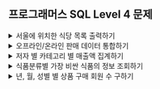 ## 프로그래머스 SQL Level 4 문제

<details>
<summary>서울에 위치한 식당 목록 출력하기</summary>

- https://school.programmers.co.kr/learn/courses/30/lessons/131118
```sql
-- REST_INFO : REST_REVIEW = 1 : N
SELECT      REST_INFO.REST_ID,
            REST_INFO.REST_NAME,
            REST_INFO.FOOD_TYPE,
            REST_INFO.FAVORITES,
            REST_INFO.ADDRESS,
            REVIEW.SCORE
FROM        REST_INFO
LEFT JOIN   (
                SELECT      REST_ID, ROUND(AVG(REVIEW_SCORE), 2) AS SCORE
                FROM        REST_REVIEW
                WHERE       REVIEW_SCORE IS NOT NULL
                GROUP BY    REST_ID
            ) REVIEW
ON          REST_INFO.REST_ID = REVIEW.REST_ID
WHERE       REST_INFO.ADDRESS LIKE '서울%'
AND         REVIEW.SCORE IS NOT NULL
ORDER BY    REVIEW.SCORE DESC, REVIEW.SCORE DESC;
```
</details>


<details>
<summary>오프라인/온라인 판매 데이터 통합하기</summary>

- https://school.programmers.co.kr/learn/courses/30/lessons/131537
```sql
-- ONLINE_SALE, OFFLINE_SALE
SELECT      SALES_DATE,
            PRODUCT_ID,
            USER_ID,
            SALES_AMOUNT
FROM        (
                SELECT      DATE_FORMAT(SALES_DATE, '%Y-%m-%d') AS SALES_DATE, PRODUCT_ID, USER_ID, SALES_AMOUNT
                FROM        ONLINE_SALE
                WHERE       SALES_DATE BETWEEN '2022-03-01' AND '2022-03-31'
                UNION ALL
                SELECT      DATE_FORMAT(SALES_DATE, '%Y-%m-%d') AS SALES_DATE, PRODUCT_ID, NULL, SALES_AMOUNT
                FROM        OFFLINE_SALE
                WHERE       SALES_DATE BETWEEN '2022-03-01' AND '2022-03-31'
            ) AS SALE
ORDER BY    SALES_DATE, PRODUCT_ID, USER_ID;
```
</details>


<details>
<summary>저자 별 카테고리 별 매출액 집계하기</summary>

- https://school.programmers.co.kr/learn/courses/30/lessons/144856
```sql
-- BOOK : AUTHOR = N : 1
-- BOOK : BOOK_SALES = 1 : N
SELECT      AUTHOR.AUTHOR_ID, 
            AUTHOR.AUTHOR_NAME,
            SUB.CATEGORY,
            SUB.TOTAL_SALES
FROM        (
                SELECT      BOOK.AUTHOR_ID,
                            BOOK.CATEGORY,
                            (BOOK.PRICE * BOOK_SALES.SALES) AS TOTAL_SALES
                FROM        BOOK, BOOK_SALES
                WHERE       BOOK.BOOK_ID = BOOK_SALES.BOOK_ID
                AND         YEAR(SALES_DATE) = 2022
                AND         MONTH(SALES_DATE) = 1
            ) AS SUB,
            AUTHOR
WHERE       SUB.AUTHOR_ID = AUTHOR.AUTHOR_ID
GROUP BY    SUB.AUTHOR_ID, SUB.CATEGORY
ORDER BY    AUTHOR.AUTHOR_ID, SUB.CATEGORY DESC;
```
</details>


<details>
<summary>식품분류별 가장 비싼 식품의 정보 조회하기</summary>

- https://school.programmers.co.kr/learn/courses/30/lessons/131116
```sql
SELECT      FOOD_PRODUCT.CATEGORY,
            SUB.MAX_PRICE,
            FOOD_PRODUCT.PRODUCT_NAME
FROM        FOOD_PRODUCT,
            (
                SELECT      CATEGORY, MAX(PRICE) AS MAX_PRICE
                FROM        FOOD_PRODUCT
                WHERE       CATEGORY IN ('과자', '국', '김치', '식용유')
                GROUP BY    CATEGORY
            ) AS SUB
WHERE       FOOD_PRODUCT.CATEGORY = SUB.CATEGORY
AND         FOOD_PRODUCT.PRICE = SUB.MAX_PRICE
ORDER BY    SUB.MAX_PRICE DESC;
```
</details>


<details>
<summary>년, 월, 성별 별 상품 구매 회원 수 구하기</summary>

- https://school.programmers.co.kr/learn/courses/30/lessons/131532
```sql
SELECT      YEAR,
            MONTH,
            GENDER,
            COUNT(USER_ID)
FROM        (
                SELECT      DISTINCT
                YEAR(SALES_DATE) AS YEAR,
                MONTH(SALES_DATE) AS MONTH,
                USER_INFO.GENDER AS GENDER,
                ONLINE_SALE.USER_ID
                FROM        USER_INFO, ONLINE_SALE
                WHERE       USER_INFO.USER_ID = ONLINE_SALE.USER_ID
                AND         USER_INFO.GENDER IS NOT NULL
            ) AS SUB
GROUP BY    YEAR, MONTH, GENDER
ORDER BY    YEAR, MONTH, GENDER;
```
</details>